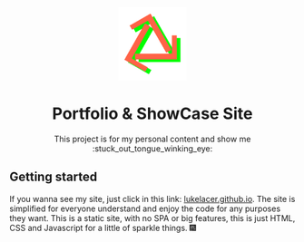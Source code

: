 <h1 align="center">
<br>
  <img src="./image/logotipo.svg" alt="lukelacer.github.io" width="120">
<br>
<br>
Portfolio & ShowCase Site
</h1>

<p align="center">This project is for my personal content and show me :stuck_out_tongue_winking_eye: </p>

## Getting started

If you wanna see my site, just click in this link: <a href="lukelacer.github.io">lukelacer.github.io</a>.
The site is simplified for everyone understand and enjoy the code for any purposes they want. This is a static site, with no SPA or big features, this is just HTML, CSS and Javascript for a little of sparkle things. :fireworks: